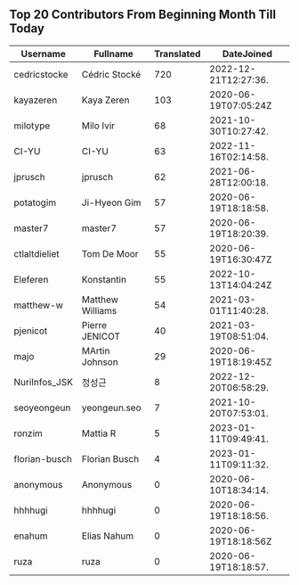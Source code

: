## Top 20 Contributors From Beginning Month Till Today ##
|Username|Fullname|Translated|DateJoined|
|--------|--------|----------|----------|
|cedricstocke|Cédric Stocké|720|2022-12-21T12:27:36.|
|kayazeren|Kaya Zeren|103|2020-06-19T07:05:24Z|
|milotype|Milo Ivir|68|2021-10-30T10:27:42.|
|CI-YU|CI-YU|63|2022-11-16T02:14:58.|
|jprusch|jprusch|62|2021-06-28T12:00:18.|
|potatogim|Ji-Hyeon Gim|57|2020-06-19T18:18:58.|
|master7|master7|57|2020-06-19T18:20:39.|
|ctlaltdieliet|Tom De Moor|55|2020-06-19T16:30:47Z|
|Eleferen|Konstantin|55|2022-10-13T14:04:24Z|
|matthew-w|Matthew Williams|54|2021-03-01T11:40:28.|
|pjenicot|Pierre JENICOT|40|2021-03-19T08:51:04.|
|majo|MArtin Johnson|29|2020-06-19T18:19:45Z|
|NuriInfos_JSK|정성근|8|2022-12-20T06:58:29.|
|seoyeongeun|yeongeun.seo|7|2021-10-20T07:53:01.|
|ronzim|Mattia R|5|2023-01-11T09:49:41.|
|florian-busch|Florian Busch|4|2023-01-11T09:11:32.|
|anonymous|Anonymous|0|2020-06-10T18:34:14.|
|hhhhugi|hhhhugi|0|2020-06-19T18:18:56.|
|enahum|Elias  Nahum|0|2020-06-19T18:18:56Z|
|ruza|ruza|0|2020-06-19T18:18:57.|
